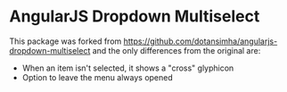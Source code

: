 # AngularJS Dropdown Multiselect

This package was forked from https://github.com/dotansimha/angularjs-dropdown-multiselect and the only differences from the original are:

- When an item isn't selected, it shows a "cross" glyphicon
- Option to leave the menu always opened